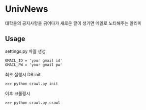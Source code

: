 # UnivNews
대학들의 공지사항을 긁어다가 새로운 글이 생기면 메일로 노티해주는 알리미 

Usage
-----
settings.py 파일 생성
```
GMAIL_ID = 'your gmail id'
GMAIL_PW = 'your gmail pw'
```
최초 실행시 DB init
```
>>> python crawl.py init
```
이후 크롤링시
```
>>> python crawl.py crawl
```


